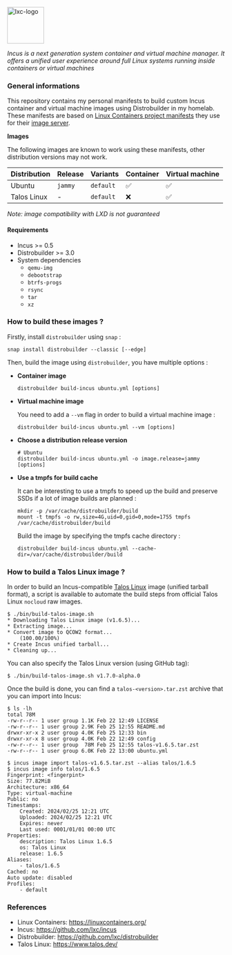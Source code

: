 <p><img src="https://discuss.linuxcontainers.org/uploads/default/original/1X/9a2865f528f7b846cda54335dec298dda6109bb3.png" alt="lxc-logo" title="Linux Containers" align="top" height=85 /></p>

*Incus is a next generation system container and virtual machine manager. It offers a unified user experience around full Linux systems running inside containers or virtual machines*

### General informations

This repository contains my personal manifests to build custom Incus container and virtual machine images using Distrobuilder in my homelab. These manifests are based on [Linux Containers project manifests](https://github.com/lxc/lxc-ci/tree/master/images/) they use for their [image server](https://images.linuxcontainers.org/).

**Images**

The following images are known to work using these manifests, other distribution versions may not work.

| Distribution   | Release   | Variants  | Container | Virtual machine |
| :--------------| :---------| :---------| :---------| :---------------|
| Ubuntu         | `jammy`   | `default` | ✅        | ✅              |
| Talos Linux    | -         | `default` | ❌        | ✅              |

*Note: image compatibility with LXD is not guaranteed*

#### Requirements

* Incus >= 0.5
* Distrobuilder >= 3.0
* System dependencies
  - `qemu-img`
  - `debootstrap`
  - `btrfs-progs`
  - `rsync`
  - `tar`
  - `xz`

### How to build these images ?

Firstly, install `distrobuilder` using `snap` :

```shell
snap install distrobuilder --classic [--edge]
```

Then, build the image using `distrobuilder`, you have multiple options :

* **Container image**

  ```shell
  distrobuilder build-incus ubuntu.yml [options]
  ```

* **Virtual machine image**

  You need to add a `--vm` flag in order to build a virtual machine image :

  ```shell
  distrobuilder build-incus ubuntu.yml --vm [options]
  ```

* **Choose a distribution release version**

  ```shell
  # Ubuntu
  distrobuilder build-incus ubuntu.yml -o image.release=jammy [options]
  ```

* **Use a tmpfs for build cache**

  It can be interesting to use a tmpfs to speed up the build and preserve SSDs if a lot of image builds are planned :

  ```shell
  mkdir -p /var/cache/distrobuilder/build
  mount -t tmpfs -o rw,size=4G,uid=0,gid=0,mode=1755 tmpfs /var/cache/distrobuilder/build
  ```

  Build the image by specifying the tmpfs cache directory :

  ```shell
  distrobuilder build-incus ubuntu.yml --cache-dir=/var/cache/distrobuilder/build
  ```

### How to build a Talos Linux image ?

In order to build an Incus-compatible [Talos Linux](https://www.talos.dev/) image (unified tarball format), a script is available to automate the build steps from official Talos Linux `nocloud` raw images.

```shell
$ ./bin/build-talos-image.sh
* Downloading Talos Linux image (v1.6.5)...
* Extracting image...
* Convert image to QCOW2 format...
    (100.00/100%)
* Create Incus unified tarball...
* Cleaning up...
```

You can also specify the Talos Linux version (using GitHub tag):

```shell
$ ./bin/build-talos-image.sh v1.7.0-alpha.0
```

Once the build is done, you can find a `talos-<version>.tar.zst` archive that you can import into Incus:
```shell
$ ls -lh
total 78M
-rw-r--r-- 1 user group 1.1K Feb 22 12:49 LICENSE
-rw-r--r-- 1 user group 2.9K Feb 25 12:55 README.md
drwxr-xr-x 2 user group 4.0K Feb 25 12:33 bin
drwxr-xr-x 8 user group 4.0K Feb 22 12:49 config
-rw-r--r-- 1 user group  78M Feb 25 12:55 talos-v1.6.5.tar.zst
-rw-r--r-- 1 user group 6.0K Feb 22 13:00 ubuntu.yml

$ incus image import talos-v1.6.5.tar.zst --alias talos/1.6.5
$ incus image info talos/1.6.5
Fingerprint: <fingerpint>
Size: 77.82MiB
Architecture: x86_64
Type: virtual-machine
Public: no
Timestamps:
    Created: 2024/02/25 12:21 UTC
    Uploaded: 2024/02/25 12:21 UTC
    Expires: never
    Last used: 0001/01/01 00:00 UTC
Properties:
    description: Talos Linux 1.6.5
    os: Talos Linux
    release: 1.6.5
Aliases:
    - talos/1.6.5
Cached: no
Auto update: disabled
Profiles:
    - default
```

### References

* Linux Containers: https://linuxcontainers.org/ 
* Incus: https://github.com/lxc/incus
* Distrobuilder: https://github.com/lxc/distrobuilder
* Talos Linux: https://www.talos.dev/